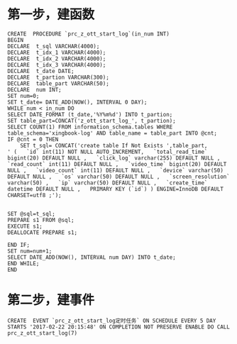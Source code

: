 # 第一步，建函数

    CREATE  PROCEDURE `prc_z_ott_start_log`(in_num INT)
    BEGIN
    DECLARE  t_sql VARCHAR(4000);
    DECLARE  t_idx_1 VARCHAR(4000);
    DECLARE  t_idx_2 VARCHAR(4000);
    DECLARE  t_idx_3 VARCHAR(4000);
    DECLARE  t_date DATE;
    DECLARE  t_partion VARCHAR(300);
    DECLARE  table_part VARCHAR(50);
    DECLARE  num INT;
    SET num=0;
    SET t_date= DATE_ADD(NOW(), INTERVAL 0 DAY);
    WHILE num < in_num DO
    SELECT DATE_FORMAT (t_date,'%Y%m%d') INTO t_partion;
    SET table_part=CONCAT('z_ott_start_log_', t_partion);
    SELECT COUNT(1) FROM information_schema.tables WHERE table_schema='xingbook-log' AND table_name = table_part INTO @cnt;
    IF @cnt = 0 THEN
        SET t_sql= CONCAT('create table If Not Exists ',table_part,
    ' (   `id` int(11) NOT NULL AUTO_INCREMENT,   `total_read_time` bigint(20) DEFAULT NULL ,   `click_log` varchar(255) DEFAULT NULL ,   `read_count` int(11) DEFAULT NULL ,   `video_time` bigint(20) DEFAULT NULL ,   `video_count` int(11) DEFAULT NULL ,   `device` varchar(50) DEFAULT NULL ,   `os` varchar(50) DEFAULT NULL ,   `screen_resolution` varchar(50) ,   `ip` varchar(50) DEFAULT NULL ,   `create_time` datetime DEFAULT NULL ,   PRIMARY KEY (`id`) ) ENGINE=InnoDB DEFAULT CHARSET=utf8 ;');
    

    SET @sql=t_sql;
    PREPARE s1 FROM @sql;
    EXECUTE s1;
    DEALLOCATE PREPARE s1;

    END IF;
    SET num=num+1;
    SELECT DATE_ADD(NOW(), INTERVAL num DAY) INTO t_date;
    END WHILE;
    END

# 第二步，建事件

    CREATE  EVENT `prc_z_ott_start_log定时任务` ON SCHEDULE EVERY 5 DAY STARTS '2017-02-22 20:15:48' ON COMPLETION NOT PRESERVE ENABLE DO CALL prc_z_ott_start_log(7)
